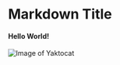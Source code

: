 # Markdown Title
#### Hello World!

![Image of Yaktocat](https://octodex.github.com/images/yaktocat.png)
